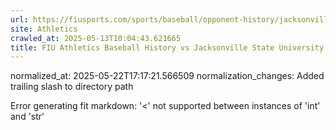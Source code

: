 ```yaml
---
url: https://fiusports.com/sports/baseball/opponent-history/jacksonville-state-university/1561/
site: Athletics
crawled_at: 2025-05-13T10:04:43.621665
title: FIU Athletics Baseball History vs Jacksonville State University
---
```

normalized_at: 2025-05-22T17:17:21.566509
normalization_changes: Added trailing slash to directory path

Error generating fit markdown: '<' not supported between instances of 'int' and 'str'